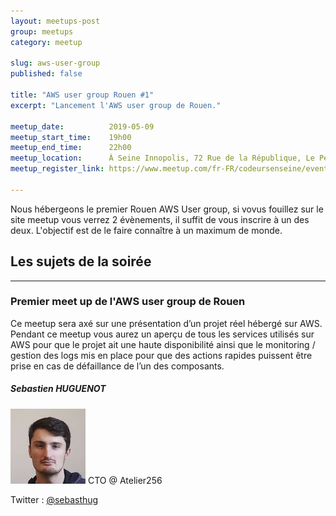 ```yaml
---
layout: meetups-post
group: meetups
category: meetup

slug: aws-user-group
published: false

title: "AWS user group Rouen #1"
excerpt: "Lancement l'AWS user group de Rouen."

meetup_date:          2019-05-09
meetup_start_time:    19h00
meetup_end_time:      22h00
meetup_location:      À Seine Innopolis, 72 Rue de la République, Le Petit Quevilly
meetup_register_link: https://www.meetup.com/fr-FR/codeursenseine/events/260985106/

---
```


Nous hébergeons le premier Rouen AWS User group, si vovus fouillez sur le site meetup vous verrez 2 évènements, il suffit de vous inscrire à un des deux. L'objectif est de le faire connaître à un maximum de monde.

## Les sujets de la soirée

---

### Premier meet up de l'AWS user group de Rouen

Ce meetup sera axé sur une présentation d’un projet réel hébergé sur AWS. Pendant ce meetup vous aurez un aperçu de tous les services utilisés sur AWS pour que le projet ait une haute disponibilité ainsi que le monitoring / gestion des logs mis en place pour que des actions rapides puissent être prise en cas de défaillance de l’un des composants.

##### Sebastien HUGUENOT

<img src="/images/meetups/speakers/sebhuguenot.jpg" alt="Nom du Speaker" width="120" class="alignleft" />
CTO @ Atelier256

Twitter : [@sebasthug](https://twitter.com/sebasthug)
